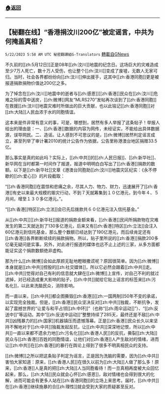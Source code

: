 ###  [:house:返回](README.md)
---


## 【秘翻在线】“香港捐汶川200亿”被定谣言，中共为何掩盖真相？
`5/22/2023 5:58 AM UTC 秘密翻譯組G-Translators` [轉載自GNews](https://gnews.org/articles/1320379)

         

不久前的[[zh:5月12日]]正是08年[[zh:汶川]]地震的纪念日。这场巨大的灾难造成至少7万人死亡，数十万人受伤，也让整个[[zh:汶川]]变成了废墟，无数人无家可归。当时，社会各界都纷纷向[[zh:汶川]]伸出援手，这其中[[zh:香港同胞]]更是被报道捐款捐物价值达200亿之多。

为了悼念在[[zh:汶川]]地震中的逝者与[[zh:感恩]][[zh:香港]]民众在[[zh:汶川]]危难之际的雪中送炭，[[zh:微博]]网友“MLRS270”发帖再次谈到了[[zh:香港同胞]]在救援[[zh:汶川]]地震灾难时所做出的巨大贡献，也以此铭记[[zh:香港同胞]]对[[zh:大陆]]人民血浓于水的同胞情谊。

这本来是件非常有意义的事，可是，哪想到，居然有多人举报了这条帖子！举报人给出的理由是：一、[[zh:香港]]数据的内容为网传，未经证实，不能给出具体数据源，误导网民。二、造谣。让人感到不可思议的是，[[zh:微博]]居然判定谣言成立，甚至列举了审计署2010的统计公告作为依据，公告里称港澳台地区捐赠33.5亿。

那么事实是真的如此吗？实际上，[[zh:中共]]的[[zh:人民日报]]、[[zh:新华社]]、新华网在当时都第一时间作了报道，报道中明明白白写出了[[zh:香港]]捐款的数额。以下是[[zh:新华社]]文章《港澳台同胞助[[zh:汶川]]地震灾区纪实：《永不停歇的[[zh:爱心]]》的片段截取：

“[[zh:香港同胞]]在震惊和悲痛之余，尽其人力、物力、财力，迅速展开了[[zh:香港]]有史以来最大规模的赈灾行动，不到７天就筹集到１０亿港元，到今年４、５月间，增至１３０多亿港元。”。

“[[zh:香港]]特区[[zh:立法]]会已先后拨款共６０亿港元注入信托基金。”

从[[zh:中共]][[zh:新华社]]报道的捐款金额来看，[[zh:香港]]民间所捐款物在灾难发生的第二天就达到了130多亿港元，后来又有[[zh:香港]]特区[[zh:立法]]会注入60亿港元到信托基金，那么整个数额已经达到了190亿港元，而后续肯定还有[[zh:香港]]各界断断续续的捐款捐物。所以，贴子里所说的[[zh:香港]]捐款200多亿毫无疑问是实事。另外，对此进行报道的媒体也远不止上述的三家，从多方面都能证实这个捐款数额绝非虚构。

那为什么[[zh:微博]]会如此厚颜无耻地瞪眼撒谎呢？原因很简单。因为[[zh:微博]]本身就是[[zh:中共]]控股的[[zh:社交媒体]]，所以它必然会跟着[[zh:中共]]走。[[zh:中共]]觉得对自己有利的信息就大肆在[[zh:微博]]上宣传，对自己不利的就过滤掉，对已经造成重大影响的贴子，[[zh:中共]]就给它贴上谣言的标签来[[zh:污名化]]，以此来洗脑民众，消除影响。

而一直以来，[[zh:中共]]都企图撕毁[[zh:香港]][[zh:一国两制]]50年不变的承诺，以实现完全独裁。但是，[[zh:香港]]民众坚决反对[[zh:中共]]独裁，不断抗争，发起了震撼世界的“让爱与和平占领[[zh:中环]]”（也称“[[zh:雨伞运动]]”）、“[[zh:反送中]]”等运动。其中“[[zh:反送中运动]]”整整持续了285天，最终还是不敌[[zh:中共]]凶残暴力的[[zh:国家]]机器镇压而遗憾落幕。正是[[zh:香港]]民众长久以来坚持不懈地对于[[zh:中共]]独裁发起反抗，让[[zh:中共]]深深地记恨，所以[[zh:中共]]一直以来都不遗余力地[[zh:污名化]][[zh:香港人民]]的反抗，撕裂[[zh:大陆]]民众与[[zh:香港]]百姓的同胞情谊，让他们对[[zh:香港]]人产生敌对的情绪，进而让[[zh:中共]]在[[zh:香港]]的暴行在舆论上得到了很多不明真相民众的支持。

[[zh:微博]]之所以把这条贴子判定为谣言，正是因为洗脑的需要，因为[[zh:中共]]害怕大家知道：原来，[[zh:香港人民]]在很久以前为[[zh:大陆]]人做了那么多！原来，[[zh:香港]]人是真的把[[zh:大陆]]人当同胞看待！而一旦真相再度被大众回忆起来，那么，[[zh:大陆]]民众就会心怀[[zh:感恩]]，敌对情绪也会得到很大的化解，进而可能会有更多人站在[[zh:香港同胞]]的立场上来思考。届时，[[zh:中共]]在[[zh:香港]]继续施暴的合[[zh:理性]]就会受到大家的质疑甚至反对。
